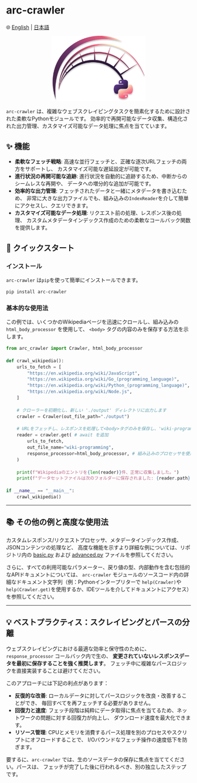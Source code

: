 # arc-crawler

🌐 [English](https://github.com/Amachoma/arc-crawler/blob/master/README.md) | [日本語](https://github.com/Amachoma/arc-crawler/blob/master/README.jp.md)

<p align="center">
  <img width="256" src="https://raw.githubusercontent.com/Amachoma/arc-crawler/master/docs/arc-crawler-logo.svg" />
</p>

`arc-crawler` は、複雑なウェブスクレイピングタスクを簡素化するために設計された柔軟なPythonモジュールです。
効率的で再開可能なデータ収集、構造化された出力管理、カスタマイズ可能なデータ処理に焦点を当てています。


## ✨ 機能

* **柔軟なフェッチ戦略**: 高速な並行フェッチと、正確な逐次URLフェッチの両方をサポートし、
カスタマイズ可能な遅延設定が可能です。
* **進行状況の再開可能な追跡**: 進行状況を自動的に追跡するため、中断からのシームレスな再開や、
データへの増分的な追加が可能です。
* **効率的な出力管理**: フェッチされたデータと一緒にメタデータを書き込むため、
非常に大きな出力ファイルでも、組み込みの`IndexReader`を介して簡単にアクセスし、クエリできます。
* **カスタマイズ可能なデータ処理**: リクエスト前の処理、レスポンス後の処理、
カスタムメタデータインデックス作成のための柔軟なコールバック関数を提供します。


## 🚀 クイックスタート

### インストール

`arc-crawler` は`pip`を使って簡単にインストールできます。

```bash
pip install arc-crawler
```

### 基本的な使用法

この例では、いくつかのWikipediaページを迅速にクロールし、組み込みの `html_body_processor` を使用して、
`<body>` タグの内容のみを保存する方法を示します。

```python
from arc_crawler import Crawler, html_body_processor

def crawl_wikipedia():
    urls_to_fetch = [
        "https://en.wikipedia.org/wiki/JavaScript",
        "https://en.wikipedia.org/wiki/Go_(programming_language)",
        "https://en.wikipedia.org/wiki/Python_(programming_language)",
        "https://en.wikipedia.org/wiki/Node.js",
    ]

    # クローラーを初期化し、新しい './output' ディレクトリに出力します
    crawler = Crawler(out_file_path="./output")

    # URLをフェッチし、レスポンスを処理して<body>タグのみを保存し、'wiki-programming' ファイルに保存します
    reader = crawler.get( # await を追加
        urls_to_fetch,
        out_file_name="wiki-programming",
        response_processor=html_body_processor, # 組み込みのプロセッサを使用
    )

    print(f"Wikipediaのエントリを{len(reader)}件、正常に収集しました。")
    print(f"データセットファイルは次のフォルダーに保存されました: {reader.path}")

if __name__ == "__main__":
    crawl_wikipedia()
```

---

## 📚 その他の例と高度な使用法

カスタムレスポンス/リクエストプロセッサ、メタデータインデックス作成、JSONコンテンツの処理など、
高度な機能を示すより詳細な例については、リポジトリ内の [basic.py](https://github.com/Amachoma/arc-crawler/blob/master/examples/basic.py) 
および [advanced.py](https://github.com/Amachoma/arc-crawler/blob/master/examples/advanced.py) ファイルを参照してください。

さらに、すべての利用可能なパラメーター、戻り値の型、内部動作を含む包括的なAPIドキュメントについては、
`arc-crawler` モジュールのソースコード内の詳細なドキュメント文字列（例：Pythonインタープリターで
`help(Crawler)`や`help(Crawler.get)`を使用するか、IDEツールを介してドキュメントにアクセス）を参照してください。

---

## 💡 ベストプラクティス：スクレイピングとパースの分離

ウェブスクレイピングにおける最適な効率と保守性のために、`response_processor` コールバック内で生の、
**変更されていないレスポンスデータを最初に保存することを強く推奨します**。
フェッチ中に複雑なパースロジックを直接実装することは避けてください。

このアプローチには下記の利点があります：

* **反復的な改善**: ローカルデータに対してパースロジックを改良・改善することができ、
毎回すべてを再フェッチする必要がありません。
* **回復力と速度**: フェッチ段階は純粋にデータ取得に焦点を当てるため、ネットワークの問題に対する回復力が向上し、
ダウンロード速度を最大化できます。
* **リソース管理**: CPUとメモリを消費するパース処理を別のプロセスやスクリプトにオフロードすることで、 
I/Oバウンドなフェッチ操作の速度低下を防ぎます。

要するに、`arc-crawler` では、生のソースデータの保存に焦点を当ててください。パースは、
フェッチが完了した後に行われるべき、別の独立したステップです。